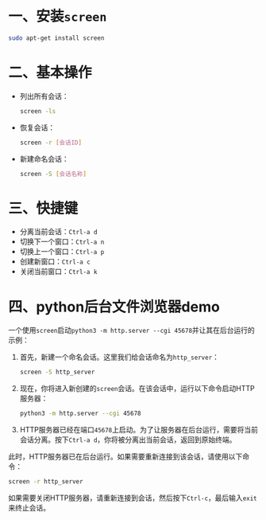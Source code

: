 ##


# 一、安装`screen`

```bash
sudo apt-get install screen
```

# 二、基本操作

- 列出所有会话：

  ```bash
  screen -ls
  ```

- 恢复会话：

  ```bash
  screen -r [会话ID]
  ```

- 新建命名会话：

  ```bash
  screen -S [会话名称]
  ```

  

# 三、快捷键

- 分离当前会话：`Ctrl-a d`
- 切换下一个窗口：`Ctrl-a n`
- 切换上一个窗口：`Ctrl-a p`
- 创建新窗口：`Ctrl-a c`
- 关闭当前窗口：`Ctrl-a k`

# 四、python后台文件浏览器demo

一个使用`screen`启动`python3 -m http.server --cgi 45678`并让其在后台运行的示例：

1. 首先，新建一个命名会话。这里我们给会话命名为`http_server`：

   ```bash
   screen -S http_server
   ```

2. 现在，你将进入新创建的`screen`会话。在该会话中，运行以下命令启动HTTP服务器：

   ```bash
   python3 -m http.server --cgi 45678
   ```

3. HTTP服务器已经在端口`45678`上启动。为了让服务器在后台运行，需要将当前会话分离。按下`Ctrl-a d`，你将被分离出当前会话，返回到原始终端。

此时，HTTP服务器已在后台运行。如果需要重新连接到该会话，请使用以下命令：

```bash
screen -r http_server
```

如果需要关闭HTTP服务器，请重新连接到会话，然后按下`Ctrl-c`，最后输入`exit`来终止会话。
